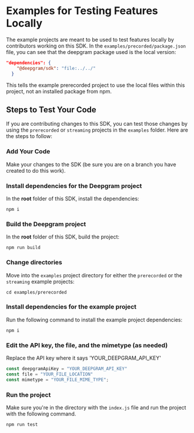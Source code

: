 # Examples for Testing Features Locally

The example projects are meant to be used to test features locally by contributors working on this SDK. In the `examples/precorded/package.json` file, you can see that the deepgram package used is the local version:

```json
"dependencies": {
    "@deepgram/sdk": "file:../../"
  }
```
This tells the example prerecorded project to use the local files within this project, not an installed package from npm.

## Steps to Test Your Code

If you are contributing changes to this SDK, you can test those changes by using the `prerecorded` or `streaming` projects in the `examples` folder. Here are the steps to follow:

### Add Your Code
Make your changes to the SDK (be sure you are on a branch you have created to do this work).

### Install dependencies for the Deepgram project

In the **root** folder of this SDK, install the dependencies:

```
npm i
```

### Build the Deepgram project

In the **root** folder of this SDK, build the project:

```
npm run build
```

### Change directories

Move into the `examples` project directory for either the `prerecorded` or the `streaming` example projects:

```
cd examples/prerecorded
```

### Install dependencies for the example project

Run the following command to install the example project dependencies:

```
npm i
```

### Edit the API key, the file, and the mimetype (as needed)

Replace the API key where it says 'YOUR_DEEPGRAM_API_KEY'

```js
const deepgramApiKey = "YOUR_DEEPGRAM_API_KEY"
const file = "YOUR_FILE_LOCATION"
const mimetype = "YOUR_FILE_MIME_TYPE";
```

### Run the project

Make sure you're in the directory with the `index.js` file and run the project with the following command.

```
npm run test
```